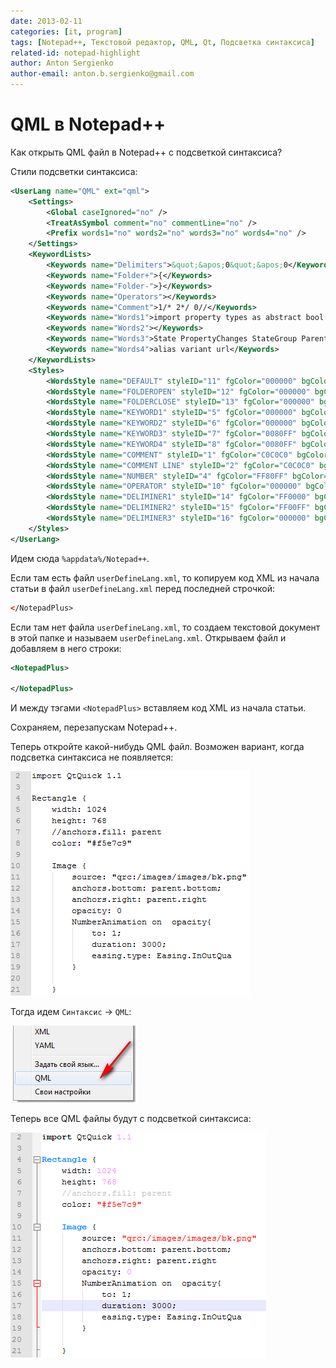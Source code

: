 ```yaml
---
date: 2013-02-11
categories: [it, program]
tags: [Notepad++, Текстовой редактор, QML, Qt, Подсветка синтаксиса]
related-id: notepad-highlight
author: Anton Sergienko
author-email: anton.b.sergienko@gmail.com
---
```


# QML в Notepad++

Как открыть QML файл в Notepad++ с подсветкой синтаксиса?

Стили подсветки синтаксиса:

```xml
<UserLang name="QML" ext="qml">
    <Settings>
        <Global caseIgnored="no" />
        <TreatAsSymbol comment="no" commentLine="no" />
        <Prefix words1="no" words2="no" words3="no" words4="no" />
    </Settings>
    <KeywordLists>
        <Keywords name="Delimiters">&quot;&apos;0&quot;&apos;0</Keywords>
        <Keywords name="Folder+">{</Keywords>
        <Keywords name="Folder-">}</Keywords>
        <Keywords name="Operators"></Keywords>
        <Keywords name="Comment">1/* 2*/ 0//</Keywords>
        <Keywords name="Words1">import property types as abstract bool break byte case catch char class const continue color date debugger default delete do double else enum export extends final finally float for function goto if implements in instanceof int interface long native new package private protected public return short static string super switch synchronized this throw throws transient try typeof var void volatile while with true false prototype url real double </Keywords>
        <Keywords name="Words2"></Keywords>
        <Keywords name="Words3">State PropertyChanges StateGroup ParentChange StateChangeScript AnchorChanges PropertyAnimation ColorAnimation PauseAnimation PropertyAction ParentAction ScriptAction Transition SpringFollow Behavior Binding Listmodel ListElement VisualItemModel XmlListModel XmlRole DateTimeFormatter Script Connection Component Timer QtObject Item Rectangle Animation ParallelAnimation SequentialAnimation Image BorderImage Text TextInput TextEdit MouseArea FocusScope Flickable WebView Loader Repeater SystemPalette GraphicsObjectContainer LayoutItem ListView GridView PathView Path PathLine PathQuad PathCubic PathAttribute PathPercent Columns Row Grid Scale Rotation Blur Colorize DropShadow Opacity Particles ParticleMotionLinear ParticleMotionGravity ParticleMotionWander Gradient GradientStop MouseRegion</Keywords>
        <Keywords name="Words4">alias variant url</Keywords>
    </KeywordLists>
    <Styles>
        <WordsStyle name="DEFAULT" styleID="11" fgColor="000000" bgColor="FFFFFF" fontName="" fontStyle="0" />
        <WordsStyle name="FOLDEROPEN" styleID="12" fgColor="000000" bgColor="FFFFFF" fontName="" fontStyle="0" />
        <WordsStyle name="FOLDERCLOSE" styleID="13" fgColor="000000" bgColor="FFFFFF" fontName="" fontStyle="0" />
        <WordsStyle name="KEYWORD1" styleID="5" fgColor="000000" bgColor="FFFFFF" fontName="" fontStyle="1" />
        <WordsStyle name="KEYWORD2" styleID="6" fgColor="000000" bgColor="FFFFFF" fontName="" fontStyle="1" />
        <WordsStyle name="KEYWORD3" styleID="7" fgColor="0080FF" bgColor="FFFFFF" fontName="" fontStyle="1" />
        <WordsStyle name="KEYWORD4" styleID="8" fgColor="0080FF" bgColor="FFFFFF" fontName="" fontStyle="0" />
        <WordsStyle name="COMMENT" styleID="1" fgColor="C0C0C0" bgColor="FFFFFF" fontName="" fontStyle="0" />
        <WordsStyle name="COMMENT LINE" styleID="2" fgColor="C0C0C0" bgColor="FFFFFF" fontName="" fontStyle="0" />
        <WordsStyle name="NUMBER" styleID="4" fgColor="FF80FF" bgColor="FFFFFF" fontName="" fontStyle="0" />
        <WordsStyle name="OPERATOR" styleID="10" fgColor="000000" bgColor="FFFFFF" fontName="" fontStyle="0" />
        <WordsStyle name="DELIMINER1" styleID="14" fgColor="FF0000" bgColor="FFFFFF" fontName="" fontStyle="0" />
        <WordsStyle name="DELIMINER2" styleID="15" fgColor="FF00FF" bgColor="FFFFFF" fontName="" fontStyle="0" />
        <WordsStyle name="DELIMINER3" styleID="16" fgColor="000000" bgColor="FFFFFF" fontName="" fontStyle="0" />
    </Styles>
</UserLang>
```

Идем сюда `%appdata%/Notepad++`.

Если там есть файл `userDefineLang.xml`, то копируем код XML из начала статьи в файл `userDefineLang.xml` перед последней строчкой:

```xml
</NotepadPlus>
```

Если там нет файла `userDefineLang.xml`, то создаем текстовой документ в этой папке и называем `userDefineLang.xml`. Открываем файл и добавляем в него строки:

```xml
<NotepadPlus>

</NotepadPlus>
```

И между тэгами `<NotepadPlus>` вставляем код XML из начала статьи.

Сохраняем, перезапускам Notepad++.

Теперь откройте какой-нибудь QML файл. Возможен вариант, когда подсветка синтаксиса не появляется:

![Код QML без подсветки](img/qml_01.png)

Тогда идем `Синтаксис` → `QML`:

![Выбор языка подсветки синтаксиса](img/qml_02.png)

Теперь все QML файлы будут с подсветкой синтаксиса:

![Код QML с подсветкой](img/qml_03.png)
